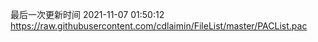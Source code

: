 最后一次更新时间 2021-11-07 01:50:12
https://raw.githubusercontent.com/cdlaimin/FileList/master/PACList.pac

